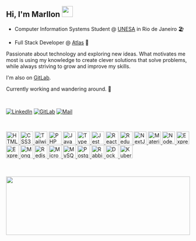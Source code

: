 <h2>Hi, I'm Marllon <img src="https://github.com/abdoachhoubi/abdoachhoubi/blob/main/gifs/Hi.gif" width="30"></h2>


- Computer Information Systems Student @ [UNESA](https://estacio.br/maracana) in Rio de Janeiro  🏖️

- Full Stack Developer @ [Atlas](https://www.atlasgr.com.br/) 🚚


Passionate about technology and exploring new ideas. What motivates me most is using my knowledge to create clever solutions that solve problems, while always striving to grow and improve my skills.

I'm also on [GitLab](https://gitlab.com/marllomartin).

Currently working and wandering around. 🍃

<br>

[![LinkedIn](https://img.shields.io/badge/LinkedIn-0E1116?style=for-the-badge&logo=linkedin&logoColor=FFFFFF&logoWidth=25)](https://www.linkedin.com/in/marllomartins/)
[![GitLab](https://img.shields.io/badge/GitLab-0E1116?style=for-the-badge&logo=Gitlab&logoColor=FFFFFF&logoWidth=25)](https://gitlab.com/marllomartin)
[![Mail](https://img.shields.io/badge/Email-0E1116?style=for-the-badge&logo=Gmail&logoColor=FFFFFF&logoWidth=25)](mailto:marllonmartinsmgmt@gmail.com)

##

<br>

<div>
<a href="https://www.w3schools.com/html/">
<img 
     src="https://cdn.jsdelivr.net/gh/devicons/devicon/icons/html5/html5-plain.svg"
     alt="HTML5"
     width="35"
     height="35"
/>
</a>
<a href="https://www.w3schools.com/css/">
  <img
     src="https://cdn.jsdelivr.net/gh/devicons/devicon/icons/css3/css3-plain.svg"
     alt="CSS3"
     width="35"
     height="35"
  />   
</a>
<a href="https://tailwindcss.com/">
  <img
     src="https://cdn.jsdelivr.net/gh/devicons/devicon@latest/icons/tailwindcss/tailwindcss-original.svg"
     alt="Tailwind CSS"
     width="35"
     height="35"
  />   
</a>
<a href="https://www.php.net/">
<img
     src="https://www.svgrepo.com/show/303208/php-1-logo.svg"
     alt="PHP"
     width="35"
     height="35"
/>   
</a>
<a href="https://javascript.com/">
<img 
    src="https://cdn.jsdelivr.net/gh/devicons/devicon/icons/javascript/javascript-plain.svg"
    alt="JavaScript"
    width="35"
    height="35" 
/>
</a>
<a href="https://www.typescriptlang.org/">
<img 
    src="https://cdn.jsdelivr.net/gh/devicons/devicon/icons/typescript/typescript-plain.svg"
    alt="TypeScript"
    width="35"
    height="35" 
/>
</a>
<a href="https://jestjs.io/">
<img 
    src="https://cdn.jsdelivr.net/gh/devicons/devicon/icons/jest/jest-plain.svg"
    alt="Jest"
    width="35"
    height="35"
/>
</a>
<a href="https://reactjs.org/">
<img 
    src="https://cdn.jsdelivr.net/gh/devicons/devicon/icons/react/react-original.svg"
    alt="React"
    href="https://reactjs.org/"
    width="35"
    height="35"  
/>
</a>
<a href="https://redux.js.org/">
<img 
    src="https://cdn.jsdelivr.net/gh/devicons/devicon/icons/redux/redux-original.svg"
    alt="Redux"
    width="35"
    height="35"
/>
</a>
<a href="https://nextjs.org/">
<img 
    src="https://cdn.jsdelivr.net/gh/devicons/devicon/icons/nextjs/nextjs-original.svg"
    alt="NextJS"
    width="35"
    height="35"
/>
</a>
<a href="https://mui.com/">
<img 
    src="https://cdn.jsdelivr.net/gh/devicons/devicon/icons/materialui/materialui-plain.svg"
    alt="MaterialUI"
    width="35"
    height="35"
/>
</a>
<a href="https://nodejs.org/en/">
<img
    src="https://cdn.jsdelivr.net/gh/devicons/devicon/icons/nodejs/nodejs-plain.svg"
    alt="Node.js"
    width="35"
    height="35"
/>
</a>
<a href="https://sequelize.org/">
<img
    src="https://cdn.jsdelivr.net/gh/devicons/devicon/icons/sequelize/sequelize-original.svg"
    alt="Express"
    width="35"
    height="35"
/>
</a>
<a href="https://expressjs.com/">
<img
    src="https://cdn.jsdelivr.net/gh/devicons/devicon/icons/express/express-original.svg"
    alt="Express"
    width="35"
    height="35"
/>
</a>
<a href="https://www.mongodb.com/">
<img 
    src="https://cdn.jsdelivr.net/gh/devicons/devicon/icons/mongodb/mongodb-plain.svg"
    alt="MongoDB"
    width="35"
    height="35"
/>
</a>
<a href="https://redis.io/">
<img 
    src="https://cdn.jsdelivr.net/gh/devicons/devicon/icons/redis/redis-plain.svg" 
    alt="Redis"
    width="35"
    height="35"
/>
</a>
<a href="https://www.microsoft.com/en-us/sql-server/sql-server-2022">
<img 
    src="https://cdn.jsdelivr.net/gh/devicons/devicon/icons/microsoftsqlserver/microsoftsqlserver-plain.svg" 
    alt="Microsoft SQL Server"
    width="35"
    height="35"
/>
</a>
<a href="https://www.mysql.com/">
<img 
    src="https://cdn.jsdelivr.net/gh/devicons/devicon@latest/icons/mysql/mysql-original.svg"
    alt="MySQL"
    width="35"
    height="35"
/>
</a>
<a href="https://www.postgresql.org/">
<img
    src="https://cdn.jsdelivr.net/gh/devicons/devicon/icons/postgresql/postgresql-plain.svg"
    alt="PostgreSQL"
    width="35"
    height="35"
/>
</a>
<a href="https://www.rabbitmq.com/">
<img
    src="https://cdn.jsdelivr.net/gh/devicons/devicon@latest/icons/rabbitmq/rabbitmq-original.svg"
    alt="RabbitMQ"
    width="35"
    height="35"
/>
</a>
<a href="https://www.docker.com/">
<img
    src="https://cdn.jsdelivr.net/gh/devicons/devicon/icons/docker/docker-plain.svg"
    alt="Docker"
    width="35"
    height="35"
/>
</a>
<a href="https://kubernetes.io/">
<img
    src="https://cdn.jsdelivr.net/gh/devicons/devicon@latest/icons/kubernetes/kubernetes-plain.svg"
    alt="Kubernetes"
    width="35"
    height="35"
/>
</a>
</div>

##

<br>

<img height="160" width="100%" src="https://github-readme-stats.vercel.app/api/top-langs/?username=marllomartin&layout=compact&theme=github_dark&locale=en">  

